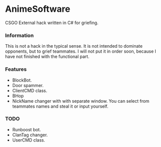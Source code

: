 # AnimeSoftware
CSGO External hack written in C# for griefing.

### Information
This is not a hack in the typical sense.  It is not intended to dominate opponents, but to grief teammates. I will not put it in order soon, because I have not finished with the functional part.

### Features
- BlockBot.
- Door spammer.
- ClientCMD class.
- BHop
- NickName changer with with separate window. You can select from teammates names and steal it or input yourself.

### TODO
- Runboost bot.
- ClanTag changer.
- UserCMD class.
